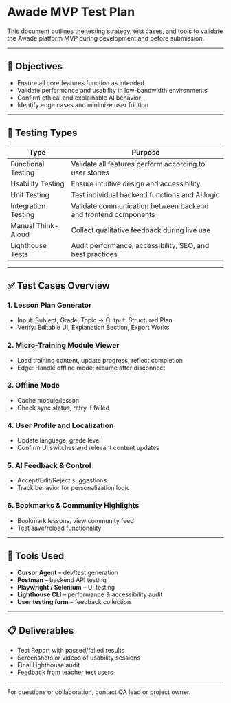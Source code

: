 # Awade MVP Test Plan

This document outlines the testing strategy, test cases, and tools to validate the Awade platform MVP during development and before submission.

---

## 🎯 Objectives

- Ensure all core features function as intended
- Validate performance and usability in low-bandwidth environments
- Confirm ethical and explainable AI behavior
- Identify edge cases and minimize user friction

---

## 🧪 Testing Types

| Type                | Purpose                                                        |
| ------------------- | -------------------------------------------------------------- |
| Functional Testing  | Validate all features perform according to user stories        |
| Usability Testing   | Ensure intuitive design and accessibility                      |
| Unit Testing        | Test individual backend functions and AI logic                 |
| Integration Testing | Validate communication between backend and frontend components |
| Manual Think-Aloud  | Collect qualitative feedback during live use                   |
| Lighthouse Tests    | Audit performance, accessibility, SEO, and best practices      |

---

## ✅ Test Cases Overview

### 1. Lesson Plan Generator
- Input: Subject, Grade, Topic → Output: Structured Plan
- Verify: Editable UI, Explanation Section, Export Works

### 2. Micro-Training Module Viewer
- Load training content, update progress, reflect completion
- Edge: Handle offline mode; resume after disconnect

### 3. Offline Mode
- Cache module/lesson
- Check sync status, retry if failed

### 4. User Profile and Localization
- Update language, grade level
- Confirm UI switches and relevant content updates

### 5. AI Feedback & Control
- Accept/Edit/Reject suggestions
- Track behavior for personalization logic

### 6. Bookmarks & Community Highlights
- Bookmark lessons, view community feed
- Test save/reload functionality

---

## 🧪 Tools Used

- **Cursor Agent** – dev/test generation
- **Postman** – backend API testing
- **Playwright / Selenium** – UI testing
- **Lighthouse CLI** – performance & accessibility audit
- **User testing form** – feedback collection

---

## 📋 Deliverables

- Test Report with passed/failed results
- Screenshots or videos of usability sessions
- Final Lighthouse audit
- Feedback from teacher test users

---

For questions or collaboration, contact QA lead or project owner. 